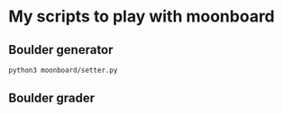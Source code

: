 # My scripts to play with moonboard

## Boulder generator

```sh
python3 moonboard/setter.py
```

## Boulder grader
